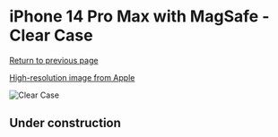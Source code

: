 # iPhone 14 Pro Max  with MagSafe - Clear Case

[Return to previous page](/iphone_14)

[High-resolution image from Apple](https://store.storeimages.cdn-apple.com/8756/as-images.apple.com/is/MPU73?wid=4500&hei=4500&fmt=png)

<div style="width: 512px"><img src="/almost_uncompressed/MPU73.webp" alt="Clear Case"></div>

## Under construction
